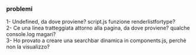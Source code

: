 <!-- press Ctrl+Shift+V in the editor ->  you can view the preview window of your -->

### problemi
 
 <p>
 1- Undefined, da dove proviene? script.js funzione renderlistfortype?  <br>
 2- Ce una linea tratteggiata attorno alla pagina, da dove proviene? qualche console.log magari? <br>
 3- Ho provato a creare una searchbar dinamica in components.js, perchè non la visualizzo? 
 </p>
